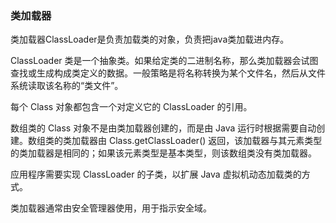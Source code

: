 ### 类加载器

类加载器ClassLoader是负责加载类的对象，负责把java类加载进内存。


ClassLoader 类是一个抽象类。如果给定类的二进制名称，那么类加载器会试图查找或生成构成类定义的数据。一般策略是将名称转换为某个文件名，然后从文件系统读取该名称的“类文件”。

每个 Class 对象都包含一个对定义它的 ClassLoader 的引用。

数组类的 Class 对象不是由类加载器创建的，而是由 Java 运行时根据需要自动创建。数组类的类加载器由 Class.getClassLoader() 返回，该加载器与其元素类型的类加载器是相同的；如果该元素类型是基本类型，则该数组类没有类加载器。

应用程序需要实现 ClassLoader 的子类，以扩展 Java 虚拟机动态加载类的方式。

类加载器通常由安全管理器使用，用于指示安全域。
